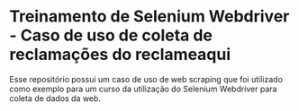 # Treinamento de Selenium Webdriver - Caso de uso de coleta de reclamações do reclameaqui
Esse repositório possui um caso de uso de web scraping que foi utilizado como exemplo para um curso da utilização do Selenium Webdriver para coleta de dados da web.